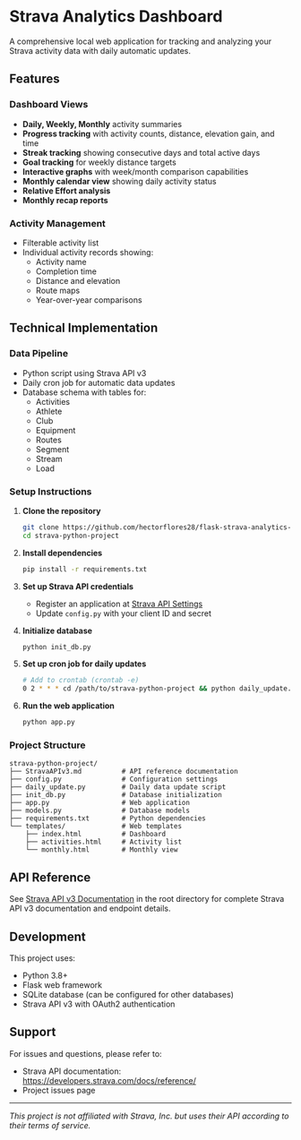 # Strava Analytics Dashboard

A comprehensive local web application for tracking and analyzing your Strava activity data with daily automatic updates.

## Features

### Dashboard Views
- **Daily, Weekly, Monthly** activity summaries
- **Progress tracking** with activity counts, distance, elevation gain, and time
- **Streak tracking** showing consecutive days and total active days
- **Goal tracking** for weekly distance targets
- **Interactive graphs** with week/month comparison capabilities
- **Monthly calendar view** showing daily activity status
- **Relative Effort analysis**
- **Monthly recap reports**

### Activity Management
- Filterable activity list
- Individual activity records showing:
  - Activity name
  - Completion time
  - Distance and elevation
  - Route maps
  - Year-over-year comparisons

## Technical Implementation

### Data Pipeline
- Python script using Strava API v3
- Daily cron job for automatic data updates
- Database schema with tables for:
  - Activities
  - Athlete
  - Club
  - Equipment
  - Routes
  - Segment
  - Stream
  - Load

### Setup Instructions

1. **Clone the repository**
   ```bash
   git clone https://github.com/hectorflores28/flask-strava-analytics-dashboard
   cd strava-python-project
   ```

2. **Install dependencies**
   ```bash
   pip install -r requirements.txt
   ```

3. **Set up Strava API credentials**
   - Register an application at [Strava API Settings](https://www.strava.com/settings/api)
   - Update `config.py` with your client ID and secret

4. **Initialize database**
   ```bash
   python init_db.py
   ```

5. **Set up cron job for daily updates**
   ```bash
   # Add to crontab (crontab -e)
   0 2 * * * cd /path/to/strava-python-project && python daily_update.py
   ```

6. **Run the web application**
   ```bash
   python app.py
   ```

### Project Structure
```
strava-python-project/
├── StravaAPIv3.md          # API reference documentation
├── config.py               # Configuration settings
├── daily_update.py         # Daily data update script
├── init_db.py              # Database initialization
├── app.py                  # Web application
├── models.py               # Database models
├── requirements.txt        # Python dependencies
└── templates/              # Web templates
    ├── index.html          # Dashboard
    ├── activities.html     # Activity list
    └── monthly.html        # Monthly view
```

## API Reference
See [Strava API v3 Documentation](StravaAPIv3.md) in the root directory for complete Strava API v3 documentation and endpoint details.

## Development
This project uses:
- Python 3.8+
- Flask web framework
- SQLite database (can be configured for other databases)
- Strava API v3 with OAuth2 authentication

## Support
For issues and questions, please refer to:
- Strava API documentation: https://developers.strava.com/docs/reference/
- Project issues page

---

*This project is not affiliated with Strava, Inc. but uses their API according to their terms of service.*